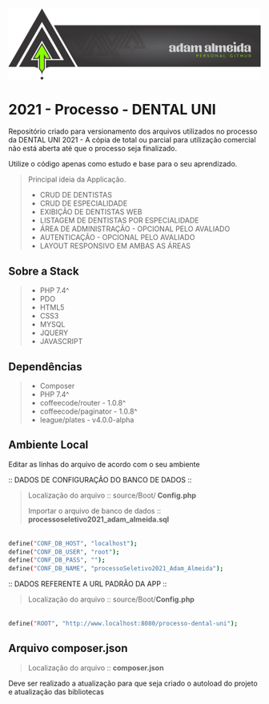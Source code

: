 # 

![](https://github.com/Adam-Almeida/estrutura-de-dados-II/blob/master/ADAMPERSONALGIT.png)

# 2021 - Processo - DENTAL UNI
Repositório criado para versionamento dos arquivos utilizados no processo da DENTAL UNI 2021 - A cópia de total ou parcial para utilização comercial não está aberta até que o processo seja finalizado.

Utilize o código apenas como estudo e base para o seu aprendizado.

> Principal ideia da Applicação.
>
> - CRUD DE DENTISTAS
> - CRUD DE ESPECIALIDADE
> - EXIBIÇÃO DE DENTISTAS WEB
> - LISTAGEM DE DENTISTAS POR ESPECIALIDADE
> - ÁREA DE ADMINISTRAÇÃO - OPCIONAL PELO AVALIADO
> - AUTENTICAÇÃO - OPCIONAL PELO AVALIADO
> - LAYOUT RESPONSIVO EM AMBAS AS ÁREAS


## Sobre a Stack

> - PHP 7.4^
> - PDO
> - HTML5
> - CSS3
> - MYSQL
> - JQUERY
> - JAVASCRIPT

## Dependências

> - Composer
> - PHP 7.4^
> - coffeecode/router - 1.0.8^
> - coffeecode/paginator - 1.0.8^
> - league/plates - v4.0.0-alpha

## Ambiente Local

Editar as linhas do arquivo de acordo com o seu ambiente

:: DADOS DE CONFIGURAÇÃO DO BANCO DE DADOS ::

> Localização do arquivo :: source/Boot/<strong> Config.php </strong>
>
> Importar o arquivo de banco de dados :: <strong> processoseletivo2021_adam_almeida.sql</strong>

```sh

define("CONF_DB_HOST", "localhost");
define("CONF_DB_USER", "root");
define("CONF_DB_PASS", "");
define("CONF_DB_NAME", "processoSeletivo2021_Adam_Almeida");

```

:: DADOS REFERENTE A URL PADRÃO DA APP ::

> Localização do arquivo :: source/Boot/<strong>Config.php</strong>

```sh

define("ROOT", "http://www.localhost:8080/processo-dental-uni");

```
## Arquivo composer.json

> Localização do arquivo :: <strong>composer.json</strong>
>
Deve ser realizado a atualização para que seja criado o autoload do projeto e atualização das bibliotecas




